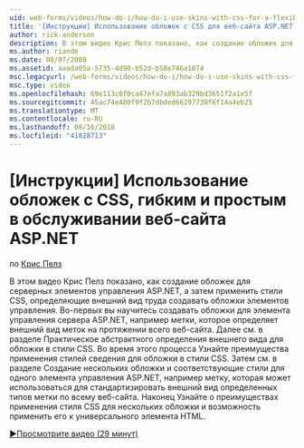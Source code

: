 ```yaml
---
uid: web-forms/videos/how-do-i/how-do-i-use-skins-with-css-for-a-flexible-and-maintainable-aspnet-web-site
title: '[Инструкции] Использование обложек с CSS для веб-сайта ASP.NET, гибкий и удобный в сопровождении | Документация Майкрософт'
author: rick-anderson
description: В этом видео Крис Пелз показано, как создание обложек для серверных элементов управления ASP.NET, а затем применить стили CSS, определяющие внешний вид труда создавать обложки контракту...
ms.author: riande
ms.date: 08/07/2008
ms.assetid: aaada05a-5735-4d90-b52d-b58e746a1074
msc.legacyurl: /web-forms/videos/how-do-i/how-do-i-use-skins-with-css-for-a-flexible-and-maintainable-aspnet-web-site
msc.type: video
ms.openlocfilehash: 69e113c0f0ca47efa7a893ab329bd3651f2a1e5f
ms.sourcegitcommit: 45ac74e400f9f2b7dbded66297730f6f14a4eb25
ms.translationtype: MT
ms.contentlocale: ru-RU
ms.lasthandoff: 08/16/2018
ms.locfileid: "41828713"
---
```

<a name="how-do-i-use-skins-with-css-for-a-flexible-and-maintainable-aspnet-web-site"></a>[Инструкции] Использование обложек с CSS, гибким и простым в обслуживании веб-сайта ASP.NET
====================
по [Крис Пелз](https://twitter.com/chrispels)

В этом видео Крис Пелз показано, как создание обложек для серверных элементов управления ASP.NET, а затем применить стили CSS, определяющие внешний вид труда создавать обложки элементов управления. Во-первых вы научитесь создавать обложки для элемента управления сервера ASP.NET, например метки, которое определяет внешний вид меток на протяжении всего веб-сайта. Далее см. в разделе Практическое абстрактного определения внешнего вида для обложки в стили CSS. Во время этого процесса Узнайте преимущества применения стилей сведения для обложки в стили CSS. Затем см. в разделе Создание нескольких обложки и соответствующие стили для одного элемента управления ASP.NET, например метку, которая может использоваться для стандартизировать внешний вид определенных типов метки по всему веб-сайта. Наконец Узнайте о преимуществах применения стиля CSS для нескольких обложки и возможность применить его к универсального элемента HTML.

[&#9654;Просмотрите видео (29 минут)](https://channel9.msdn.com/Blogs/ASP-NET-Site-Videos/how-do-i-use-skins-with-css-for-a-flexible-and-maintainable-aspnet-web-site)
